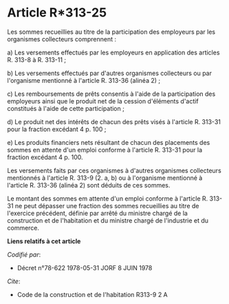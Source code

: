 # Article R*313-25

Les sommes recueillies au titre de la participation des employeurs par les organismes collecteurs comprennent :

a) Les versements effectués par les employeurs en application des articles R. 313-8 à R. 313-11 ;

b) Les versements effectués par d'autres organismes collecteurs ou par l'organisme mentionné à l'article R. 313-36 (alinéa
2) ;

c) Les remboursements de prêts consentis à l'aide de la participation des employeurs ainsi que le produit net de la cession
d'éléments d'actif constitués à l'aide de cette participation ;

d) Le produit net des intérêts de chacun des prêts visés à l'article R. 313-31 pour la fraction excédant 4 p. 100 ;

e) Les produits financiers nets résultant de chacun des placements des sommes en attente d'un emploi conforme à l'article R.
313-31 pour la fraction excédant 4 p. 100.

Les versements faits par ces organismes à d'autres organismes collecteurs mentionnés à l'article R. 313-9 (2. a, b) ou à
l'organisme mentionné à l'article R. 313-36 (alinéa 2) sont déduits de ces sommes.

Le montant des sommes em attente d'un emploi conforme à l'article R. 313-31 ne peut dépasser une fraction des sommes
recueillies au titre de l'exercice précédent, définie par arrêté du ministre chargé de la construction et de l'habitation et
du ministre chargé de l'industrie et du commerce.

**Liens relatifs à cet article**

_Codifié par_:

  - Décret n°78-622 1978-05-31 JORF 8 JUIN 1978

_Cite_:

  - Code de la construction et de l'habitation R313-9 2 A
